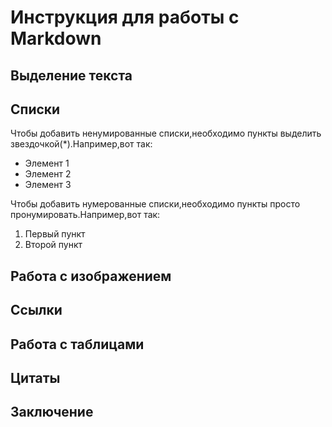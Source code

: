 # Инструкция для работы с Markdown

## Выделение текста

## Списки

Чтобы добавить ненумированные списки,необходимо пункты выделить звездочкой(*).Например,вот так:
* Элемент 1
* Элемент 2
* Элемент 3

Чтобы добавить  нумерованные списки,необходимо пункты просто пронумировать.Например,вот так:
1. Первый пункт
2. Второй пункт

## Работа с изображением

## Ссылки

## Работа с таблицами

## Цитаты

## Заключение